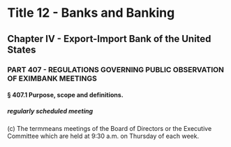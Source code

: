 
# Title 12 - Banks and Banking
## Chapter IV - Export-Import Bank of the United States
### PART 407 - REGULATIONS GOVERNING PUBLIC OBSERVATION OF EXIMBANK MEETINGS
#### § 407.1 Purpose, scope and definitions.
##### regularly scheduled meeting

(c) The termmeans meetings of the Board of Directors or the Executive Committee which are held at 9:30 a.m. on Thursday of each week.

